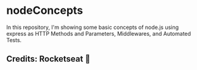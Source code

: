 # nodeConcepts
In this repository, I'm showing some basic concepts of node.js using express as HTTP Methods and Parameters, Middlewares, and Automated Tests.

## Credits: Rocketseat 🚀
